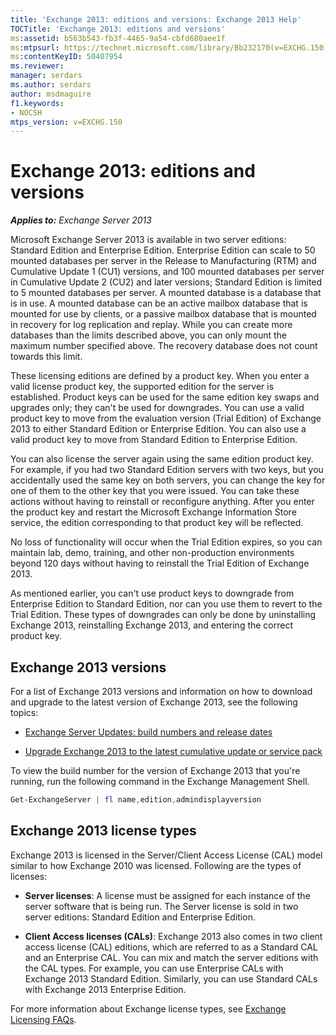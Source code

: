 ```yaml
---
title: 'Exchange 2013: editions and versions: Exchange 2013 Help'
TOCTitle: 'Exchange 2013: editions and versions'
ms:assetid: b563b543-fb3f-4465-9a54-cbfd680aee1f
ms:mtpsurl: https://technet.microsoft.com/library/Bb232170(v=EXCHG.150)
ms:contentKeyID: 50407954
ms.reviewer: 
manager: serdars
ms.author: serdars
author: msdmaguire
f1.keywords:
- NOCSH
mtps_version: v=EXCHG.150
---
```


# Exchange 2013: editions and versions

_**Applies to:** Exchange Server 2013_

Microsoft Exchange Server 2013 is available in two server editions: Standard Edition and Enterprise Edition. Enterprise Edition can scale to 50 mounted databases per server in the Release to Manufacturing (RTM) and Cumulative Update 1 (CU1) versions, and 100 mounted databases per server in Cumulative Update 2 (CU2) and later versions; Standard Edition is limited to 5 mounted databases per server. A mounted database is a database that is in use. A mounted database can be an active mailbox database that is mounted for use by clients, or a passive mailbox database that is mounted in recovery for log replication and replay. While you can create more databases than the limits described above, you can only mount the maximum number specified above. The recovery database does not count towards this limit.

These licensing editions are defined by a product key. When you enter a valid license product key, the supported edition for the server is established. Product keys can be used for the same edition key swaps and upgrades only; they can't be used for downgrades. You can use a valid product key to move from the evaluation version (Trial Edition) of Exchange 2013 to either Standard Edition or Enterprise Edition. You can also use a valid product key to move from Standard Edition to Enterprise Edition.

You can also license the server again using the same edition product key. For example, if you had two Standard Edition servers with two keys, but you accidentally used the same key on both servers, you can change the key for one of them to the other key that you were issued. You can take these actions without having to reinstall or reconfigure anything. After you enter the product key and restart the Microsoft Exchange Information Store service, the edition corresponding to that product key will be reflected.

No loss of functionality will occur when the Trial Edition expires, so you can maintain lab, demo, training, and other non-production environments beyond 120 days without having to reinstall the Trial Edition of Exchange 2013.

As mentioned earlier, you can't use product keys to downgrade from Enterprise Edition to Standard Edition, nor can you use them to revert to the Trial Edition. These types of downgrades can only be done by uninstalling Exchange 2013, reinstalling Exchange 2013, and entering the correct product key.

## Exchange 2013 versions

For a list of Exchange 2013 versions and information on how to download and upgrade to the latest version of Exchange 2013, see the following topics:

- [Exchange Server Updates: build numbers and release dates](../ExchangeServer/new-features/build-numbers-and-release-dates.md)

- [Upgrade Exchange 2013 to the latest cumulative update or service pack](upgrade-exchange-2013-to-the-latest-cumulative-update-or-service-pack-exchange-2013-help.md)

To view the build number for the version of Exchange 2013 that you're running, run the following command in the Exchange Management Shell.

```powershell
Get-ExchangeServer | fl name,edition,admindisplayversion
```

## Exchange 2013 license types

Exchange 2013 is licensed in the Server/Client Access License (CAL) model similar to how Exchange 2010 was licensed. Following are the types of licenses:

- **Server licenses**: A license must be assigned for each instance of the server software that is being run. The Server license is sold in two server editions: Standard Edition and Enterprise Edition.

- **Client Access licenses (CALs)**: Exchange 2013 also comes in two client access license (CAL) editions, which are referred to as a Standard CAL and an Enterprise CAL. You can mix and match the server editions with the CAL types. For example, you can use Enterprise CALs with Exchange 2013 Standard Edition. Similarly, you can use Standard CALs with Exchange 2013 Enterprise Edition.

For more information about Exchange license types, see [Exchange Licensing FAQs](https://www.microsoft.com/microsoft-365/exchange/microsoft-exchange-licensing-faq-email-for-business).